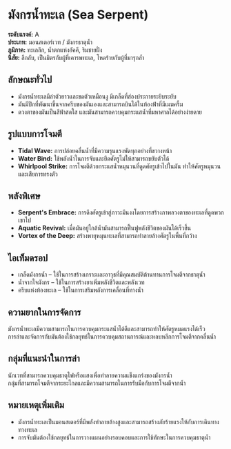 # มังกรน้ำทะเล (Sea Serpent)

**ระดับแรงค์:** A  
**ประเภท:** มอนสเตอร์เวท / มังกรธาตุน้ำ  
**ภูมิภาค:** ทะเลลึก, น้ำตกแห่งอัคคี, ริมชายฝั่ง  
**นิสัย:** ลึกลับ, เป็นมิตรกับผู้ที่เคารพทะเล, โหดร้ายกับผู้ที่มารุกล้ำ

## ลักษณะทั่วไป
- มังกรน้ำทะเลมีลำตัวยาวและขดตัวเหมือนงู มีเกล็ดที่ส่องประกายระยิบระยับ  
- มันมีปีกที่พัฒนาขึ้นจากครีบของมันเองและสามารถบินได้ในท้องฟ้าที่มีเมฆครึ้ม  
- ดวงตาของมันเป็นสีฟ้าสดใส และมันสามารถควบคุมกระแสน้ำที่มหาศาลได้อย่างง่ายดาย

## รูปแบบการโจมตี
- **Tidal Wave:** การปล่อยคลื่นน้ำที่มีความรุนแรงพัดทุกอย่างที่ขวางหน้า  
- **Water Bind:** ใช้พลังน้ำในการจับและยึดศัตรูไม่ให้สามารถขยับตัวได้  
- **Whirlpool Strike:** การโจมตีด้วยกระแสน้ำหมุนวนที่ดูดศัตรูเข้าไปในมัน ทำให้ศัตรูหมุนวนและเสียการทรงตัว

## พลังพิเศษ
- **Serpent's Embrace:** การดึงศัตรูเข้าสู่ภาวะมึนงงโดยการสร้างภาพลวงตาของทะเลที่ดูดพวกเขาไป  
- **Aquatic Revival:** เมื่อมันอยู่ใกล้น้ำมันสามารถฟื้นฟูพลังชีวิตของมันได้เร็วขึ้น  
- **Vortex of the Deep:** สร้างพายุหมุนทะเลที่สามารถทำลายล้างศัตรูในพื้นที่กว้าง

## ไอเท็มดรอป
- เกล็ดมังกรน้ำ – ใช้ในการสร้างเกราะและอาวุธที่มีคุณสมบัติต้านทานการโจมตีจากธาตุน้ำ  
- น้ำจากใจมังกร – ใช้ในการสร้างยาเพิ่มพลังชีวิตและพลังเวท  
- ครีบแห่งท้องทะเล – ใช้ในการเสริมพลังการเคลื่อนที่ทางน้ำ

## ความยากในการจัดการ
มังกรน้ำทะเลมีความสามารถในการควบคุมกระแสน้ำได้ดีและสามารถทำให้ศัตรูหมดแรงได้เร็ว  
การล่าและจัดการกับมันต้องใช้กลยุทธ์ในการควบคุมสถานการณ์และหลบหลีกการโจมตีจากคลื่นน้ำ

## กลุ่มที่แนะนำในการล่า
นักเวทที่สามารถควบคุมธาตุไฟหรือแสงเพื่อทำลายความแข็งแกร่งของมังกรน้ำ  
กลุ่มที่สามารถโจมตีจากระยะไกลและมีความสามารถในการรับมือกับการโจมตีจากน้ำ

## หมายเหตุเพิ่มเติม
- มังกรน้ำทะเลเป็นมอนสเตอร์ที่มีพลังทำลายล้างสูงและสามารถสร้างภัยร้ายแรงให้กับการเดินทางทางทะเล  
- การจับมันต้องใช้กลยุทธ์ในการวางแผนอย่างรอบคอบและการใช้ทักษะในการควบคุมธาตุน้ำ

